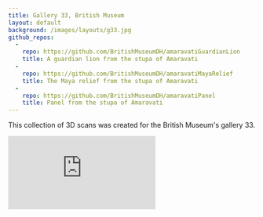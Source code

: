 ```yaml
---
title: Gallery 33, British Museum
layout: default
background: /images/layouts/g33.jpg
github_repos:
  -
    repo: https://github.com/BritishMuseumDH/amaravatiGuardianLion
    title: A guardian lion from the stupa of Amaravati
  -
    repo: https://github.com/BritishMuseumDH/amaravatiMayaRelief
    title: The Maya relief from the stupa of Amaravati
  -
    repo: https://github.com/BritishMuseumDH/amaravatiPanel
    title: Panel from the stupa of Amaravati
---
```


This collection of 3D scans was created for the British Museum's gallery 33.
<div class="embed-responsive embed-responsive-4by3 mb-3">
  <iframe title="A 3D model" class="embed-responsive-item" src="https://sketchfab.com/playlists/embed?collection=8dc2f934321a4f33a907acc8f0ab4795" frameborder="0" allow="autoplay; fullscreen; vr" mozallowfullscreen="true" webkitallowfullscreen="true"></iframe>
</div>
